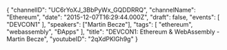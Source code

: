 {
    "channelID": "UC6rYoXJ_3BbPyWx_GQDDRRQ",
    "channelName": "Ethereum",
    "date": "2015-12-07T16:29:44.000Z",
    "draft": false,
    "events": [
        "DEVCON1"
    ],
    "speakers": ["Martin Becze"],
    "tags": [
        "ethereum",
        "webassembly",
        "ÐApps"
    ],
    "title": "DEVCON1: Ethereum & WebAssembly - Martin Becze",
    "youtubeID": "2qXdPKlGh9g"
}
